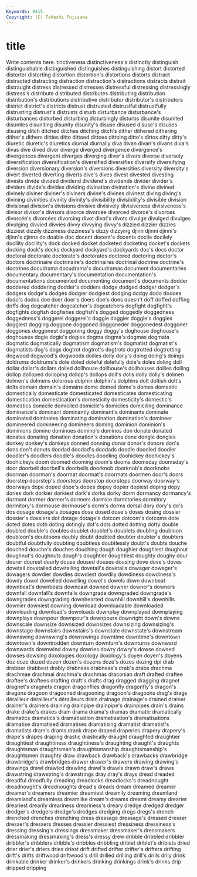 ```yaml
---
Keywords: 9415 
Copyright: (C) Takeshi Fujisawa
---
```


# title

Write contents here.
tinctiveness distinctiveness's distinctly distinguish distinguishable distinguished
distinguishes distinguishing distort distorted distorter distorting distortion distortion's distortions distorts
distract distracted distracting distraction distraction's distractions distracts distrait distraught distress
distressed distresses distressful distressing distressingly distress's distribute distributed distributes distributing
distribution distribution's distributions distributive distributor distributor's distributors district district's districts
distrust distrusted distrustful distrustfully distrusting distrust's distrusts disturb disturbance disturbance's
disturbances disturbed disturbing disturbingly disturbs disunite disunited disunites disuniting disunity
disunity's disuse disused disuse's disuses disusing ditch ditched ditches ditching
ditch's dither dithered dithering dither's dithers ditties ditto dittoed dittoes
dittoing ditto's dittos ditty ditty's diuretic diuretic's diuretics diurnal diurnally
diva divan divan's divans diva's divas dive dived diver diverge
diverged divergence divergence's divergences divergent diverges diverging diver's divers diverse
diversely diversification diversification's diversified diversifies diversify diversifying diversion diversionary diversion's
diversions diversities diversity diversity's divert diverted diverting diverts dive's dives
divest divested divesting divests divide divided dividend dividend's dividends divider
divider's dividers divide's divides dividing divination divination's divine divined divinely
diviner diviner's diviners divine's divines divinest diving diving's divining divinities
divinity divinity's divisibility divisibility's divisible division divisional division's divisions divisive
divisively divisiveness divisiveness's divisor divisor's divisors divorce divorcée divorced divorce's
divorces divorcée's divorcées divorcing divot divot's divots divulge divulged divulges
divulging divvied divvies divvy divvying divvy's dizzied dizzier dizzies dizziest
dizzily dizziness dizziness's dizzy dizzying djinn djinni djinni's djinn's djinns
do doable doc docent docent's docents docile docilely docility docility's
dock docked docket docketed docketing docket's dockets docking dock's docks
dockyard dockyard's dockyards doc's docs doctor doctoral doctorate doctorate's doctorates
doctored doctoring doctor's doctors doctrinaire doctrinaire's doctrinaires doctrinal doctrine doctrine's
doctrines docudrama docudrama's docudramas document documentaries documentary documentary's documentation documentation's
documentations documented documenting document's documents dodder doddered doddering dodder's dodders
dodge dodged dodger dodger's dodgers dodge's dodges dodgier dodgiest dodging
dodgy dodo dodoes dodo's dodos doe doer doer's doers doe's
does doesn't doff doffed doffing doffs dog dogcatcher dogcatcher's dogcatchers
dogfight dogfight's dogfights dogfish dogfishes dogfish's dogged doggedly doggedness doggedness's
doggerel doggerel's doggie doggier doggie's doggies doggiest dogging doggone doggoned
doggoneder doggonedest doggoner doggones doggonest doggoning doggy doggy's doghouse doghouse's
doghouses dogie dogie's dogies dogma dogma's dogmas dogmata dogmatic dogmatically
dogmatism dogmatism's dogmatist dogmatist's dogmatists dog's dogs dogtrot dogtrot's dogtrots
dogtrotted dogtrotting dogwood dogwood's dogwoods doilies doily doily's doing doing's
doings doldrums doldrums's dole doled doleful dolefully dole's doles doling
doll dollar dollar's dollars dolled dollhouse dollhouse's dollhouses dollies dolling
dollop dolloped dolloping dollop's dollops doll's dolls dolly dolly's dolmen
dolmen's dolmens dolorous dolphin dolphin's dolphins dolt doltish dolt's dolts
domain domain's domains dome domed dome's domes domestic domestically domesticate
domesticated domesticates domesticating domestication domestication's domesticity domesticity's domestic's domestics domicile
domiciled domicile's domiciles domiciling dominance dominance's dominant dominantly dominant's dominants
dominate dominated dominates dominating domination domination's domineer domineered domineering domineers
doming dominion dominion's dominions domino dominoes domino's dominos don donate
donated donates donating donation donation's donations done dongle dongles donkey
donkey's donkeys donned donning donor donor's donors don's dons don't
donuts doodad doodad's doodads doodle doodled doodler doodler's doodlers doodle's
doodles doodling doohickey doohickey's doohickeys doom doomed dooming doom's dooms
doomsday doomsday's door doorbell doorbell's doorbells doorknob doorknob's doorknobs doorman
doorman's doormat doormat's doormats doormen door's doors doorstep doorstep's doorsteps
doorstop doorstops doorway doorway's doorways dope doped dope's dopes dopey
dopier dopiest doping dopy dories dork dorkier dorkiest dork's dorks
dorky dorm dormancy dormancy's dormant dormer dormer's dormers dormice dormitories
dormitory dormitory's dormouse dormouse's dorm's dorms dorsal dory dory's do's
dos dosage dosage's dosages dose dosed dose's doses dosing dossier
dossier's dossiers dot dotage dotage's dotcom dotcom's dotcoms dote doted
dotes doth doting dotingly dot's dots dotted dotting dotty double
doubled double's doubles doublet doublet's doublets doubling doubloon doubloon's doubloons
doubly doubt doubted doubter doubter's doubters doubtful doubtfully doubting doubtless
doubtlessly doubt's doubts douche douched douche's douches douching dough doughier
doughiest doughnut doughnut's doughnuts dough's doughtier doughtiest doughty doughy dour
dourer dourest dourly douse doused douses dousing dove dove's doves
dovetail dovetailed dovetailing dovetail's dovetails dowager dowager's dowagers dowdier dowdies
dowdiest dowdily dowdiness dowdiness's dowdy dowel dowelled dowelling dowel's dowels
down downbeat downbeat's downbeats downcast downed downer downer's downers downfall
downfall's downfalls downgrade downgraded downgrade's downgrades downgrading downhearted downhill downhill's
downhills downier downiest downing download downloadable downloaded downloading download's downloads
downplay downplayed downplaying downplays downpour downpour's downpours downright down's downs
downscale downsize downsized downsizes downsizing downsizing's downstage downstairs downstairs's downstate
downstate's downstream downswing downswing's downswings downtime downtime's downtown downtown's downtrodden
downturn downturn's downturns downward downwards downwind downy dowries dowry dowry's
dowse dowsed dowses dowsing doxologies doxology doxology's doyen doyen's doyens
doz doze dozed dozen dozen's dozens doze's dozes dozing dpi
drab drabber drabbest drably drabness drabness's drab's drabs drachma drachmae
drachmai drachma's drachmas draconian draft drafted draftee draftee's draftees drafting
draft's drafts drag dragged dragging dragnet dragnet's dragnets dragon dragonflies
dragonfly dragonfly's dragon's dragons dragoon dragooned dragooning dragoon's dragoons drag's
drags dérailleur dérailleur's dérailleurs drain drainage drainage's drained drainer drainer's
drainers draining drainpipe drainpipe's drainpipes drain's drains drake drake's drakes
dram drama drama's dramas dramatic dramatically dramatics dramatics's dramatisation dramatisation's
dramatisations dramatise dramatised dramatises dramatising dramatist dramatist's dramatists dram's drams
drank drape draped draperies drapery drapery's drape's drapes draping drastic
drastically draught draughted draughtier draughtiest draughtiness draughtiness's draughting draught's draughts
draughtsman draughtsman's draughtsmanship draughtsmanship's draughtsmen draughty draw drawback drawback's drawbacks
drawbridge drawbridge's drawbridges drawer drawer's drawers drawing drawing's drawings drawl
drawled drawling drawl's drawls drawn draw's draws drawstring drawstring's drawstrings
dray dray's drays dread dreaded dreadful dreadfully dreading dreadlocks dreadlocks's
dreadnought dreadnought's dreadnoughts dread's dreads dream dreamed dreamer dreamer's dreamers
dreamier dreamiest dreamily dreaming dreamland dreamland's dreamless dreamlike dream's dreams
dreamt dreamy drearier dreariest drearily dreariness dreariness's dreary dredge dredged
dredger dredger's dredgers dredge's dredges dredging dregs dregs's drench drenched
drenches drenching dress dressage dressage's dressed dresser dresser's dressers dresses
dressier dressiest dressiness dressiness's dressing dressing's dressings dressmaker dressmaker's dressmakers
dressmaking dressmaking's dress's dressy drew dribble dribbled dribbler dribbler's dribblers
dribble's dribbles dribbling driblet driblet's driblets dried drier drier's driers
dries driest drift drifted drifter drifter's drifters drifting drift's drifts
driftwood driftwood's drill drilled drilling drill's drills drily drink drinkable
drinker drinker's drinkers drinking drinkings drink's drinks drip dripped dripping
